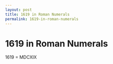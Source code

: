 ```yaml
---
layout: post
title: 1619 in Roman Numerals
permalink: 1619-in-roman-numerals
---
```


# 1619 in Roman Numerals

1619 = MDCXIX
